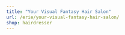 ```yaml
---
title: "Your Visual Fantasy Hair Salon"
url: /erie/your-visual-fantasy-hair-salon/
shop: hairdresser
---
```

